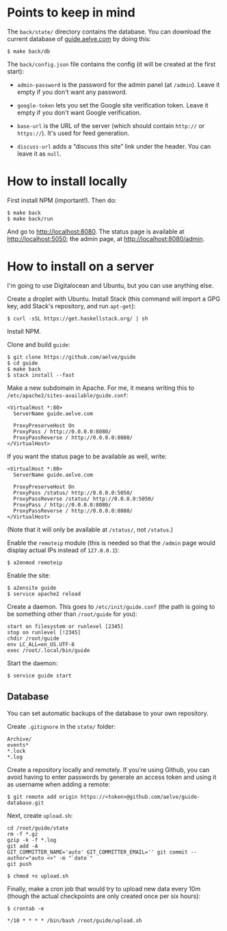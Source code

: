 # Points to keep in mind

The `back/state/` directory contains the database. You can download the current database of [guide.aelve.com](http://guide.aelve.com) by doing this:

    $ make back/db

The `back/config.json` file contains the config (it will be created at the first start):

  * `admin-password` is the password for the admin panel (at `/admin`). Leave it empty if you don't want any password.

  * `google-token` lets you set the Google site verification token. Leave it empty if you don't want Google verification.

  * `base-url` is the URL of the server (which should contain `http://` or `https://`). It's used for feed generation.

  * `discuss-url` adds a “discuss this site” link under the header. You can leave it as `null`.

# How to install locally

First install NPM (important!). Then do:

    $ make back
    $ make back/run

And go to <http://localhost:8080>. The status page is available at <http://localhost:5050>; the admin page, at <http://localhost:8080/admin>.

# How to install on a server

I'm going to use Digitalocean and Ubuntu, but you can use anything else.

Create a droplet with Ubuntu. Install Stack (this command will import a GPG key, add Stack's repository, and run `apt-get`):

    $ curl -sSL https://get.haskellstack.org/ | sh

Install NPM.

Clone and build `guide`:

    $ git clone https://github.com/aelve/guide
    $ cd guide
    $ make back
    $ stack install --fast

Make a new subdomain in Apache. For me, it means writing this to `/etc/apache2/sites-available/guide.conf`:

~~~
<VirtualHost *:80>
  ServerName guide.aelve.com

  ProxyPreserveHost On
  ProxyPass / http://0.0.0.0:8080/
  ProxyPassReverse / http://0.0.0.0:8080/
</VirtualHost>
~~~

If you want the status page to be available as well, write:

~~~
<VirtualHost *:80>
  ServerName guide.aelve.com

  ProxyPreserveHost On
  ProxyPass /status/ http://0.0.0.0:5050/
  ProxyPassReverse /status/ http://0.0.0.0:5050/
  ProxyPass / http://0.0.0.0:8080/
  ProxyPassReverse / http://0.0.0.0:8080/
</VirtualHost>
~~~

(Note that it will only be available at `/status/`, not `/status`.)

Enable the `remoteip` module (this is needed so that the `/admin` page would display actual IPs instead of `127.0.0.1`):

    $ a2enmod remoteip

Enable the site:

    $ a2ensite guide
    $ service apache2 reload

Create a daemon. This goes to `/etc/init/guide.conf` (the path is going to be something other than `/root/guide` for you):

~~~
start on filesystem or runlevel [2345]
stop on runlevel [!2345]
chdir /root/guide
env LC_ALL=en_US.UTF-8
exec /root/.local/bin/guide
~~~

Start the daemon:

    $ service guide start

## Database

You can set automatic backups of the database to your own repository.

Create `.gitignore` in the `state/` folder:

~~~
Archive/
events*
*.lock
*.log
~~~

Create a repository locally and remotely. If you're using Github, you can avoid having to enter passwords by generate an access token and using it as username when adding a remote:

    $ git remote add origin https://<token>@github.com/aelve/guide-database.git

Next, create `upload.sh`:

~~~
cd /root/guide/state
rm -f *.gz
gzip -k -f *.log
git add -A
GIT_COMMITTER_NAME='auto' GIT_COMMITTER_EMAIL='' git commit --author="auto <>" -m "`date`"
git push
~~~

    $ chmod +x upload.sh

Finally, make a cron job that would try to upload new data every 10m (though the actual checkpoints are only created once per six hours):

    $ crontab -e

~~~
*/10 * * * * /bin/bash /root/guide/upload.sh
~~~

